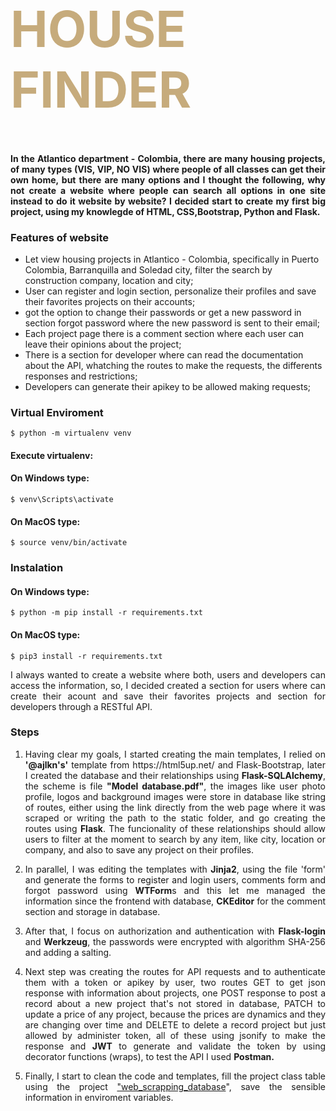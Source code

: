 <div class="row ">
	<div class="col ">
		<h1  style="color:#C6AB7C; font-size: 80px; font-weight:bold;">HOUSE FINDER</h1>
	</div>
</div>

<h4 align="justify">In the Atlantico department - Colombia, there are many housing projects, of many types (VIS, VIP, NO VIS) where people of all classes can get their own home, but there are many options and I thought the following, why not create a website where people can search all options in one site instead to do it website by website? I decided start to create my first big project, using my knowlegde of HTML, CSS,Bootstrap, Python and Flask.</h4> 

### Features of website

- Let view housing projects in Atlantico - Colombia, specifically in Puerto Colombia, Barranquilla and Soledad city, filter the search by construction company, location and city;
- User can register and login section, personalize their profiles and save their favorites projects on their accounts;
- got the option to change their passwords or get a new password in section forgot password where the new password is sent to their email;
- Each project page there is a comment section where each user can leave their opinions about the project;
- There is a section for developer where can read the documentation about the API, whatching the routes to make the requests, the differents responses and restrictions;
- Developers can generate their apikey to be allowed making requests;

### Virtual Enviroment

`$ python -m virtualenv venv`

#### Execute virtualenv:

#### On Windows type:
`$ venv\Scripts\activate`

#### On MacOS type:
`$ source venv/bin/activate`

### Instalation
#### On Windows type:

`$ python -m pip install -r requirements.txt`
#### On MacOS type:

`$ pip3 install -r requirements.txt`

<p align="justify">I always wanted to create a website where both, users and developers can access the information, so, I decided created a section for users where can create their acount and save their favorites projects and section for developers through a RESTful API.</p>

### Steps
<ol>
	<li>
		<p align="justify">
		     Having clear my goals, I started creating the main templates, I relied on <strong>'@ajlkn's'</strong> template from https://html5up.net/ and Flask-Bootstrap, later I 
                     created the database and their relationships using <strong>Flask-SQLAlchemy</strong>, the scheme is file <strong>"Model database.pdf"</strong>, the images like user 
                     photo profile, logos and background images were store in database like string of routes, either using the link directly from the web page where it was scraped or 
                     writing the path to the static folder, and go creating the routes using <strong>Flask</strong>. The funcionality of these relationships should allow users to filter 
                     at the moment to search by any item, like city, location or company, and also to save any project on their profiles.
		</p>
 	</li>
	<li>
	<p align="justify">
		In parallel, I was editing the templates with <strong>Jinja2</strong>, using the file 'form' and generate the forms to register and login users, comments form and forgot 
                password using <strong>WTForm</strong>s and this let me managed the information since the frontend with database, <strong>CKEditor</strong> for the comment section and 
                storage in database.
	</p>
 	</li>
	<li>
		<p align="justify">After that, I focus on authorization and authentication with <strong>Flask-login</strong> and <strong>Werkzeug</strong>, the passwords were encrypted 
                with algorithm SHA-256 and adding a salting.
		</p>
 	</li>
	<li>
		<p align="justify">
		Next step was creating the routes for API requests and to authenticate them with a token or apikey by user, two routes GET to get json response with information about 
                projects, one POST response to post a record about a new project that's not stored in database, PATCH to update a price of any project, because the prices are dynamics 
                and they are changing over time and DELETE to delete a record project but just allowed by administer token, all of these using jsonify to make the response and 
                <strong>JWT</strong> to generate and validate the token by using decorator functions (wraps), to test the API I used <strong>Postman.</strong>
		</p>
	 </li>
	<li>
		<p align="justify">
			Finally, I start to clean the code and templates, fill the project class table using the project <a href="https://github.com/kaacuna20/webscraping-construction- 
                        companies">"web_scrapping_database</a>", save the sensible information in enviroment variables.
		</p>
	</li>
</ol>
